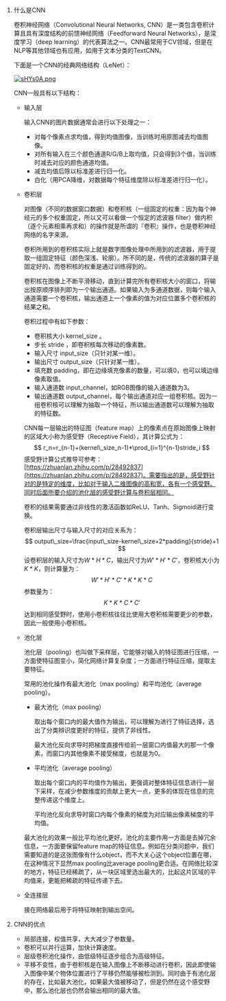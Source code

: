 1. 什么是CNN

   卷积神经网络（Convolutional Neural Networks, CNN）是一类包含卷积计算且具有深度结构的前馈神经网络（Feedforward Neural Networks），是深度学习（deep learning）的代表算法之一。CNN最常用于CV领域，但是在NLP等其他领域也有应用，如用于文本分类的TextCNN。

   下面是一个CNN的经典网络结构（LeNet）：

   [![sHYs0A.png](https://s3.ax1x.com/2021/01/24/sHYs0A.png)](https://imgchr.com/i/sHYs0A)

   CNN一般具有以下结构：

   - 输入层

     输入CNN的图片数据通常会进行以下处理之一：

     - 对每个像素点求均值，得到均值图像，当训练时用原图减去均值图像。
     - 对所有输入在三个颜色通道R/G/B上取均值，只会得到3个值，当训练时减去对应的颜色通道均值。
     - 减去均值后除以标准差进行归一化。
     - 白化（用PCA降维，对数据每个特征维度除以标准差进行归一化）。

   - 卷积层

     对图像（不同的数据窗口数据）和卷积核（一组固定的权重：因为每个神经元的多个权重固定，所以又可以看做一个恒定的滤波器 filter）做内积（逐个元素相乘再求和）的操作就是所谓的『卷积』操作，也是卷积神经网络的名字来源。

     卷积所用到的卷积核实际上就是数字图像处理中所用到的滤波器，用于提取一组固定特征（颜色深浅、轮廓）。所不同的是，传统的滤波器的算子是固定好的，而卷积核的权重是通过训练得到的。

     卷积核在图像上不断平滑移动，直到计算完所有卷积核大小的窗口，将输出按原顺序排列即为一个输出通道。如果输入为多通道数据，则每个输入通道需要一个卷积核，输出通道上一个像素的值为对应位置多个卷积核的结果之和。

     卷积过程中有如下参数：

     - 卷积核大小 kernel_size 。
     - 步长 stride ，即卷积核每次移动的像素数。
     - 输入尺寸 input_size（只针对某一维）。
     - 输出尺寸 output_size（只针对某一维）。
     - 填充数 padding，即在边缘填充像素的数量，可以填0，也可以填边缘像素取值。
     - 输入通道数 input_channel，如RGB图像的输入通道数为3。
     - 输出通道数 output_channel，每个输出通道对应一组卷积核。因为一组卷积核可以理解为抽取一个特征，所以输出通道数可以理解为抽取的特征数。

     CNN每一层输出的特征图（feature map）上的像素点在原始图像上映射的区域大小称为感受野（Receptive Field），其计算公式为：
     $$
     r_n=r_{n-1}+(kernel\_size_n-1)*\prod_{i=1}^{n-1}stride_i
     $$
     感受野计算公式推导可参考：[https://zhuanlan.zhihu.com/p/28492837](https://zhuanlan.zhihu.com/p/28492837)。需要指出的是，感受野针对的是特定的维度，比如对于输入二维图像的高和宽，各有一个感受野。同时后面所要介绍的池化层的感受野计算与卷积层相同。

     卷积的结果需要通过非线性的激活函数如ReLU、Tanh、Sigmoid进行变换。

     卷积层输出尺寸与输入尺寸的对应关系为：
     $$
     output\_size=\frac{input\_size-kernel\_size+2*padding}{stride}+1
     $$
     设卷积层的输入尺寸为$W*H*C$，输出尺寸为$W'*H'*C'$，卷积核大小为$K*K$，则计算量为：
     $$
     W'*H'*C'*K*K*C
     $$
     参数量为：
     $$
     K*K*C*C'
     $$
     达到相同感受野时，使用小卷积核往往比使用大卷积核需要更少的参数，因此一般使用小卷积核。

   - 池化层

      池化层（pooling）也叫做下采样层，它能够对输入的特征图进行压缩，一方面使特征图变小，简化网络计算复杂度；一方面进行特征压缩，提取主要特征。

     常用的池化操作有最大池化（max pooling）和平均池化（average pooling）。

     - 最大池化（max pooling）

       取出每个窗口内的最大值作为输出，可以理解为进行了特征选择，选出了分类辨识度更好的特征，提供了非线性。 

       最大池化反向求导时把梯度直接传给前一层窗口内值最大的那一个像素，而窗口内其他像素不接受梯度，也就是为0。

     - 平均池化（average pooling）

       取出每个窗口内的平均值作为输出，更强调对整体特征信息进行一层下采样，在减少参数维度的贡献上更大一点，更多的体现在信息的完整传递这个维度上。

       平均池化反向求导时窗口内每个像素的梯度为对应输出像素梯度的平均值。

     最大池化的效果一般比平均池化更好。池化的主要作用一方面是去掉冗余信息，一方面要保留feature map的特征信息。例如在分类问题中，我们需要知道的是这张图像有什么object，而不大关心这个object位置在哪，在这种情况下显然max pooling比average pooling更合适。在网络比较深的地方，特征已经稀疏了，从一块区域里选出最大的，比起这片区域的平均值来，更能把稀疏的特征传递下去。

   - 全连接层

     接在网络最后用于将特征映射到输出空间。

2. CNN的优点
   - 局部连接，权值共享，大大减少了参数量。
   - 卷积可以并行运算，加快计算速度。
   - 层级卷积池化操作，由低级特征逐步组合为高级特征。
   - 平移不变性，由于卷积核是在输入图像上不断移动进行卷积，因此即使输入图像中某个物体位置进行了平移仍然能够被检测到。同时由于有池化层的存在，比如最大池化，如果最大值被移动了，但是仍然在这个感受野中，那么池化层也仍然会输出相同的最大值。

